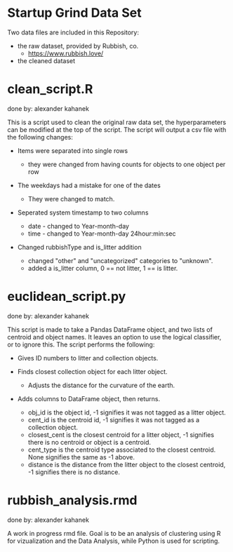 # Startup Grind Data Set

Two data files are included in this Repository:

+ the raw dataset, provided by Rubbish, co.
	- https://www.rubbish.love/
+ the cleaned dataset

# clean_script.R
done by: alexander kahanek

This is a script used to clean the original raw data set, the hyperparameters can be modified at the top of the script. The script will output a csv file with the following changes:

+ Items were separated into single rows
	- they were changed from having counts for objects to one object per row

+ The weekdays had a mistake for one of the dates
	- They were changed to match.

+ Seperated system timestamp to two columns
	- date - changed to Year-month-day
	- time - changed to Year-month-day 24hour:min:sec

+ Changed rubbishType and is_litter addition
	- changed "other" and "uncategorized" categories to "unknown".
	- added a is_litter column, 0 == not litter, 1 == is litter.


# euclidean_script.py
done by: alexander kahanek

This script is made to take a Pandas DataFrame object, and two lists of centroid and object names. It leaves an option to use the logical classifier, or to ignore this. The script performs the following:

+ Gives ID numbers to litter and collection objects.

+ Finds closest collection object for each litter object.
	- Adjusts the distance for the curvature of the earth.

+ Adds columns to DataFrame object, then returns.
	- obj_id is the object id, -1 signifies it was not tagged as a litter object.
	- cent_id is the centroid id, -1 signifies it was not tagged as a collection object.
	- closest_cent is the closest centroid for a litter object, -1 signifies there is no centroid or object is a centroid.
	- cent_type is the centroid type associated to the closest centroid. None signifies the same as -1 above.
	- distance is the distance from the litter object to the closest centroid, -1 signifies there is no distance.
	

# rubbish_analysis.rmd
done by: alexander kahanek

A work in progress rmd file. Goal is to be an analysis of clustering using R for vizualization and the Data Analysis, while Python is used for scripting.
